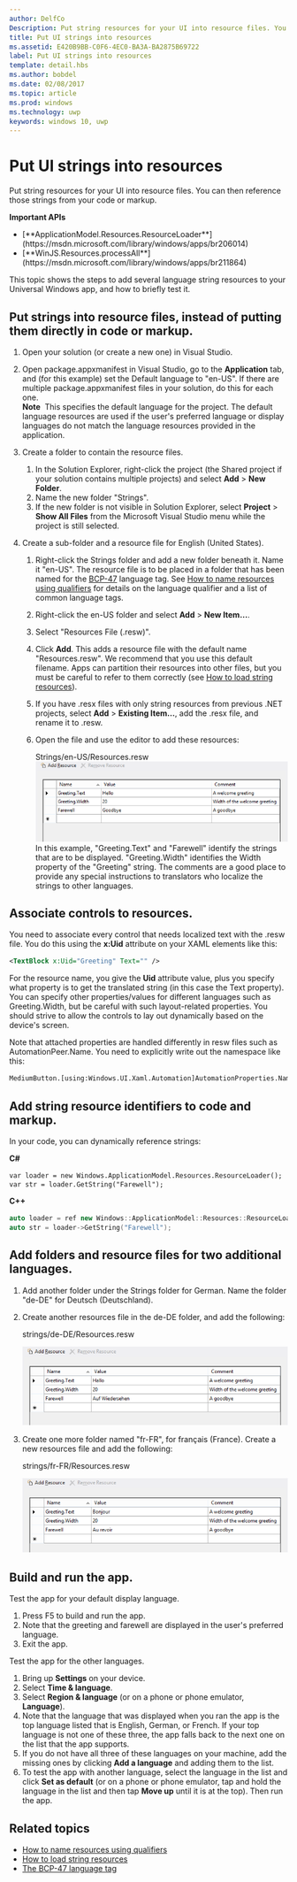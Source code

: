```yaml
---
author: DelfCo
Description: Put string resources for your UI into resource files. You can then reference those strings from your code or markup.
title: Put UI strings into resources
ms.assetid: E420B9BB-C0F6-4EC0-BA3A-BA2875B69722
label: Put UI strings into resources
template: detail.hbs
ms.author: bobdel
ms.date: 02/08/2017
ms.topic: article
ms.prod: windows
ms.technology: uwp
keywords: windows 10, uwp
---
```


# Put UI strings into resources
<link rel="stylesheet" href="https://az835927.vo.msecnd.net/sites/uwp/Resources/css/custom.css">

Put string resources for your UI into resource files. You can then reference those strings from your code or markup.

<div class="important-apis" >
<b>Important APIs</b><br/>
<ul>
<li>[**ApplicationModel.Resources.ResourceLoader**](https://msdn.microsoft.com/library/windows/apps/br206014)</li>
<li>[**WinJS.Resources.processAll**](https://msdn.microsoft.com/library/windows/apps/br211864)</li>
</ul>
</div>


This topic shows the steps to add several language string resources to your Universal Windows app, and how to briefly test it.

## Put strings into resource files, instead of putting them directly in code or markup.


1.  Open your solution (or create a new one) in Visual Studio.

2.  Open package.appxmanifest in Visual Studio, go to the **Application** tab, and (for this example) set the Default language to "en-US". If there are multiple package.appxmanifest files in your solution, do this for each one.
    <br>**Note**  This specifies the default language for the project. The default language resources are used if the user's preferred language or display languages do not match the language resources provided in the application.
3.  Create a folder to contain the resource files.
    1.  In the Solution Explorer, right-click the project (the Shared project if your solution contains multiple projects) and select **Add** &gt; **New Folder**.
    2.  Name the new folder "Strings".
    3.  If the new folder is not visible in Solution Explorer, select **Project** &gt; **Show All Files** from the Microsoft Visual Studio menu while the project is still selected.

4.  Create a sub-folder and a resource file for English (United States).
    1.  Right-click the Strings folder and add a new folder beneath it. Name it "en-US". The resource file is to be placed in a folder that has been named for the [BCP-47](http://go.microsoft.com/fwlink/p/?linkid=227302) language tag. See [How to name resources using qualifiers](https://msdn.microsoft.com/library/windows/apps/xaml/hh965324) for details on the language qualifier and a list of common language tags.
    2.  Right-click the en-US folder and select **Add** &gt; **New Item…**.
    3.  Select "Resources File (.resw)".

    4.  Click **Add**. This adds a resource file with the default name "Resources.resw". We recommend that you use this default filename. Apps can partition their resources into other files, but you must be careful to refer to them correctly (see [How to load string resources](https://msdn.microsoft.com/library/windows/apps/xaml/hh965323)).
    5.  If you have .resx files with only string resources from previous .NET projects, select **Add** &gt; **Existing Item…**, add the .resx file, and rename it to .resw.
    6.  Open the file and use the editor to add these resources:


        Strings/en-US/Resources.resw
        ![add resource, english](images/addresource-en-us.png)
        In this example, "Greeting.Text" and "Farewell" identify the strings that are to be displayed. "Greeting.Width" identifies the Width property of the "Greeting" string. The comments are a good place to provide any special instructions to translators who localize the strings to other languages.

## Associate controls to resources.

You need to associate every control that needs localized text with the .resw file. You do this using the **x:Uid** attribute on your XAML elements like this:

```XML
<TextBlock x:Uid="Greeting" Text="" />
```

For the resource name, you give the **Uid** attribute value, plus you specify what property is to get the translated string (in this case the Text property). You can specify other properties/values for different languages such as Greeting.Width, but be careful with such layout-related properties. You should strive to allow the controls to lay out dynamically based on the device's screen.

Note that attached properties are handled differently in resw files such as AutomationPeer.Name. You need to explicitly write out the namespace like this:

```XML
MediumButton.[using:Windows.UI.Xaml.Automation]AutomationProperties.Name
```

## Add string resource identifiers to code and markup.

In your code, you can dynamically reference strings:

**C#**
```CSharp
var loader = new Windows.ApplicationModel.Resources.ResourceLoader();
var str = loader.GetString("Farewell");
```

**C++**
```cpp
auto loader = ref new Windows::ApplicationModel::Resources::ResourceLoader();
auto str = loader->GetString("Farewell");
```


## Add folders and resource files for two additional languages.


1.  Add another folder under the Strings folder for German. Name the folder "de-DE" for Deutsch (Deutschland).
2.  Create another resources file in the de-DE folder, and add the following:

    strings/de-DE/Resources.resw

    ![add resource, german](images/addresource-de-de.png)


3.  Create one more folder named "fr-FR", for français (France). Create a new resources file and add the following:

    strings/fr-FR/Resources.resw
    
    ![add resource, french](images/addresource-fr-fr.png)

## Build and run the app.


Test the app for your default display language.

1.  Press F5 to build and run the app.
2.  Note that the greeting and farewell are displayed in the user's preferred language.
3.  Exit the app.

Test the app for the other languages.

1.  Bring up **Settings** on your device.
2.  Select **Time & language**.
3.  Select **Region & language** (or on a phone or phone emulator, **Language**).
4.  Note that the language that was displayed when you ran the app is the top language listed that is English, German, or French. If your top language is not one of these three, the app falls back to the next one on the list that the app supports.
5.  If you do not have all three of these languages on your machine, add the missing ones by clicking **Add a language** and adding them to the list.
6.  To test the app with another language, select the language in the list and click **Set as default** (or on a phone or phone emulator, tap and hold the language in the list and then tap **Move up** until it is at the top). Then run the app.

## Related topics


* [How to name resources using qualifiers](https://msdn.microsoft.com/library/windows/apps/xaml/hh965324)
* [How to load string resources](https://msdn.microsoft.com/library/windows/apps/xaml/hh965323)
* [The BCP-47 language tag](http://go.microsoft.com/fwlink/p/?linkid=227302)
 

 



